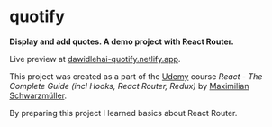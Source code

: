 # quotify

**Display and add quotes. A demo project with React Router.**

Live preview at [dawidlehai-quotify.netlify.app](https://dawidlehai-quotify.netlify.app/).

This project was created as a part of the [Udemy](https://www.udemy.com/ 'Udemy') course _React - The Complete Guide (incl Hooks, React Router, Redux)_ by [Maximilian Schwarzmüller](https://twitter.com/maxedapps 'Maximilian Schwarzmüller on Twitter').

By preparing this project I learned basics about React Router.

